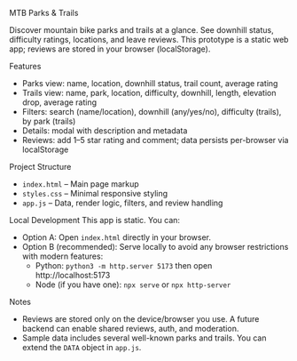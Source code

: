MTB Parks & Trails

Discover mountain bike parks and trails at a glance. See downhill status, difficulty ratings, locations, and leave reviews. This prototype is a static web app; reviews are stored in your browser (localStorage).

Features
- Parks view: name, location, downhill status, trail count, average rating
- Trails view: name, park, location, difficulty, downhill, length, elevation drop, average rating
- Filters: search (name/location), downhill (any/yes/no), difficulty (trails), by park (trails)
- Details: modal with description and metadata
- Reviews: add 1–5 star rating and comment; data persists per-browser via localStorage

Project Structure
- `index.html` – Main page markup
- `styles.css` – Minimal responsive styling
- `app.js` – Data, render logic, filters, and review handling

Local Development
This app is static. You can:

- Option A: Open `index.html` directly in your browser.
- Option B (recommended): Serve locally to avoid any browser restrictions with modern features:
  - Python: `python3 -m http.server 5173` then open http://localhost:5173
  - Node (if you have one): `npx serve` or `npx http-server`

Notes
- Reviews are stored only on the device/browser you use. A future backend can enable shared reviews, auth, and moderation.
- Sample data includes several well-known parks and trails. You can extend the `DATA` object in `app.js`.

